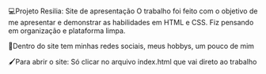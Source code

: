 💻Projeto Resilia: Site de apresentação
O trabalho foi feito com o objetivo de me apresentar e demonstrar as habilidades em HTML e CSS. Fiz pensando em organização e plataforma limpa.

🌠Dentro do site tem minhas redes sociais, meus hobbys, um pouco de mim

🖌Para abrir o site: Só clicar no arquivo index.html que vai direto ao trabalho 
